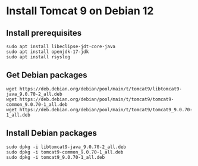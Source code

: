 # Install Tomcat 9 on Debian 12

## Install prerequisites
```
sudo apt install libeclipse-jdt-core-java
sudo apt install openjdk-17-jdk
sudo apt install rsyslog
```

## Get Debian packages
```
wget https://deb.debian.org/debian/pool/main/t/tomcat9/libtomcat9-java_9.0.70-2_all.deb
wget https://deb.debian.org/debian/pool/main/t/tomcat9/tomcat9-common_9.0.70-1_all.deb
wget https://deb.debian.org/debian/pool/main/t/tomcat9/tomcat9_9.0.70-1_all.deb
```

## Install Debian packages
```
sudo dpkg -i libtomcat9-java_9.0.70-2_all.deb
sudo dpkg -i tomcat9-common_9.0.70-1_all.deb
sudo dpkg -i tomcat9_9.0.70-1_all.deb
```
